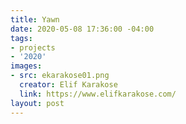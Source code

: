 ```yaml
---
title: Yawn
date: 2020-05-08 17:36:00 -04:00
tags:
- projects
- '2020'
images:
- src: ekarakose01.png
  creator: Elif Karakose
  link: https://www.elifkarakose.com/
layout: post
---
```


